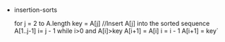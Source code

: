 #

- insertion-sorts


    for j = 2 to A.length
	    key = A[j]
	    //Insert A[j] into the sorted sequence A[1..j-1]
	    i= j - 1
	    while i>0 and A[i]>key
		    A[i+1] = A[i]
		    i = i - 1
	    A[i+1] = key`



